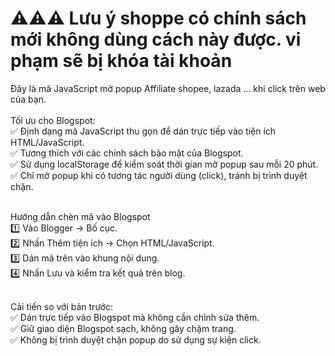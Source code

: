 # ⚠️⚠️⚠️ Lưu ý shoppe có chính sách mới không dùng cách này được. vi phạm sẽ bị khóa tài khoản

Đây là mã JavaScript mở popup Affiliate shopee, lazada ... khi click trên web của bạn.
<br><br>
Tối ưu cho Blogspot:<br>
✅ Định dạng mã JavaScript thu gọn để dán trực tiếp vào tiện ích HTML/JavaScript.<br>
✅ Tương thích với các chính sách bảo mật của Blogspot.<br>
✅ Sử dụng localStorage để kiểm soát thời gian mở popup sau mỗi 20 phút.<br>
✅ Chỉ mở popup khi có tương tác người dùng (click), tránh bị trình duyệt chặn.<br><br>

Hướng dẫn chèn mã vào Blogspot<br>
1️⃣ Vào Blogger → Bố cục.<br>
2️⃣ Nhấn Thêm tiện ích → Chọn HTML/JavaScript.<br>
3️⃣ Dán mã trên vào khung nội dung.<br>
4️⃣ Nhấn Lưu và kiểm tra kết quả trên blog.<br><br>

Cải tiến so với bản trước:<br>
✅ Dán trực tiếp vào Blogspot mà không cần chỉnh sửa thêm.<br>
✅ Giữ giao diện Blogspot sạch, không gây chậm trang.<br>
✅ Không bị trình duyệt chặn popup do sử dụng sự kiện click.
